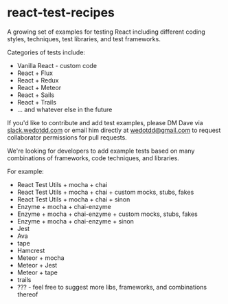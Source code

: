 # react-test-recipes
A growing set of examples for testing React including different coding styles, techniques, test libraries, and test frameworks.

Categories of tests include:

- Vanilla React - custom code
- React + Flux
- React + Redux
- React + Meteor
- React + Sails
- React + Trails
- ... and whatever else in the future

If you'd like to contribute and add test examples, please DM Dave via [slack.wedotdd.com](slack.wedotdd.com) or email him directly at wedotdd@gmail.com to request collaborator permissions for pull requests.

We're looking for developers to add example tests based on many combinations of frameworks, code techniques, and libraries.  

For example:

- React Test Utils + mocha + chai
- React Test Utils + mocha + chai + custom mocks, stubs, fakes
- React Test Utils + mocha + chai + sinon
- Enzyme + mocha + chai-enzyme
- Enzyme + mocha + chai-enzyme + custom mocks, stubs, fakes
- Enzyme + mocha + chai-enzyme + sinon
- Jest
- Ava
- tape
- Hamcrest
- Meteor + mocha
- Meteor + Jest
- Meteor + tape
- trails
- ??? - feel free to suggest more libs, frameworks, and combinations thereof

